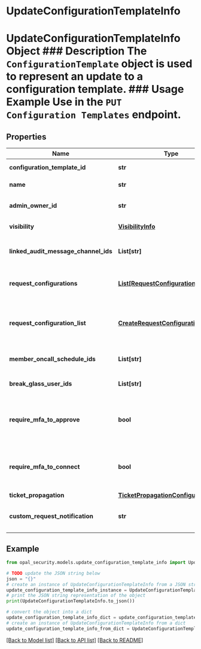 # UpdateConfigurationTemplateInfo

# UpdateConfigurationTemplateInfo Object ### Description The `ConfigurationTemplate` object is used to represent an update to a configuration template.  ### Usage Example Use in the `PUT Configuration Templates` endpoint.

## Properties

Name | Type | Description | Notes
------------ | ------------- | ------------- | -------------
**configuration_template_id** | **str** | The ID of the configuration template. | 
**name** | **str** | The name of the configuration template. | [optional] 
**admin_owner_id** | **str** | The ID of the owner of the configuration template. | [optional] 
**visibility** | [**VisibilityInfo**](VisibilityInfo.md) | The visibility info of the configuration template. | [optional] 
**linked_audit_message_channel_ids** | **List[str]** | The IDs of the audit message channels linked to the configuration template. | [optional] 
**request_configurations** | [**List[RequestConfiguration]**](RequestConfiguration.md) | The request configuration list linked to the configuration template. | [optional] 
**request_configuration_list** | [**CreateRequestConfigurationInfoList**](CreateRequestConfigurationInfoList.md) | The request configuration list linked to the configuration template. Deprecated in favor of &#x60;request_configurations&#x60;. | [optional] 
**member_oncall_schedule_ids** | **List[str]** | The IDs of the on-call schedules linked to the configuration template. | [optional] 
**break_glass_user_ids** | **List[str]** | The IDs of the break glass users linked to the configuration template. | [optional] 
**require_mfa_to_approve** | **bool** | A bool representing whether or not to require MFA for reviewers to approve requests for this configuration template. | [optional] 
**require_mfa_to_connect** | **bool** | A bool representing whether or not to require MFA to connect to resources associated with this configuration template. | [optional] 
**ticket_propagation** | [**TicketPropagationConfiguration**](TicketPropagationConfiguration.md) |  | [optional] 
**custom_request_notification** | **str** | Custom request notification sent upon request approval for this configuration template. | [optional] 

## Example

```python
from opal_security.models.update_configuration_template_info import UpdateConfigurationTemplateInfo

# TODO update the JSON string below
json = "{}"
# create an instance of UpdateConfigurationTemplateInfo from a JSON string
update_configuration_template_info_instance = UpdateConfigurationTemplateInfo.from_json(json)
# print the JSON string representation of the object
print(UpdateConfigurationTemplateInfo.to_json())

# convert the object into a dict
update_configuration_template_info_dict = update_configuration_template_info_instance.to_dict()
# create an instance of UpdateConfigurationTemplateInfo from a dict
update_configuration_template_info_from_dict = UpdateConfigurationTemplateInfo.from_dict(update_configuration_template_info_dict)
```
[[Back to Model list]](../README.md#documentation-for-models) [[Back to API list]](../README.md#documentation-for-api-endpoints) [[Back to README]](../README.md)


